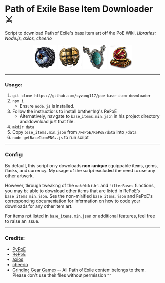 # Path of Exile Base Item Downloader :crossed_swords:
Script to download Path of Exile's base item art off the PoE Wiki.
*Libraries: Node.js, axios, cheerio*

<p align="center">
  <img src="./assets/AbyssJewelRanged.png">
  <img src="./assets/CurrencyRerollRare.png">
  <img src="./assets/Amulet8.png">
  <img src="./assets/SupportGemMultistrikePlus.png">
</p>

---

### Usage:
1. `git clone https://github.com/cywang117/poe-base-item-downloader`
2. `npm i`
    * Ensure `node.js` is installed.
3. Follow the [instructions](https://github.com/brather1ng/RePoE) to install brather1ng's RePoE
    * Alternatively, navigate to `base_items.min.json` in his project directory and download just that file.
4. `mkdir data`
5. Copy `base_items.min.json` from `/RePoE/RePoE/data` into `/data`
6. `node getBaseItemPNGs.js` to run script

---

### Config:
By default, this script only downloads **non-unique** equippable items, gems, flasks, and currency. My usage of the script excluded the need to use any other artwork.

However, through tweaking of the `makeWikiUrl` and `filterBases` functions, you may be able to download other items that are listed in RePoE's `base_items.min.json`. See the non-minified `base_items.json` and RePoE's corresponding documentation for information on how to code your downloads for any other item art.

For items not listed in `base_items.min.json` or additional features, feel free to raise an issue.

---

### Credits:
* [PyPoE](https://github.com/OmegaK2/PyPoE)
* [RePoE](https://github.com/brather1ng/RePoE)
* [axios](https://github.com/axios/axios)
* [cheerio](https://github.com/cheeriojs/cheerio)
* [Grinding Gear Games](http://www.grindinggear.com/) -- All Path of Exile content belongs to them. Please don't use their files without permission ^^
